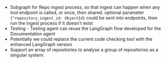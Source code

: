 - Subgraph for Repo ingest process, so that ingest can happen when any tool endpoint is called, or once, then shared. optional parameter `{"repository_ingest_id: ObjectId}` could be sent into endpoints, then run the ingest process if it doesn't exist
- Testing - Testing agent can reuse the LangGraph flow developed for the Documentation agent
- Potentially we could replace the current code checking tool with the enhanced LangGraph version
- Support an array of repositories to analyse a group of repositories as a singular system.
